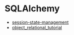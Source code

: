 # SQLAlchemy


* [session-state-management](./session-state-management.md)
* [object_relational_tutorial](./object_relational_tutorial.md)
